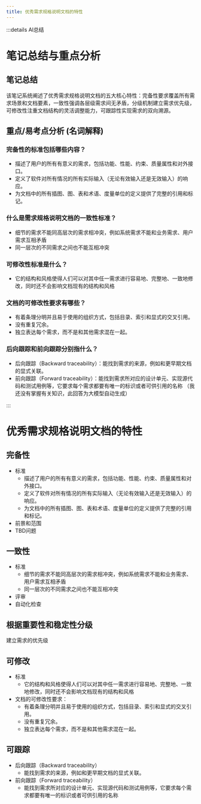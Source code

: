 ```yaml
---
title: 优秀需求规格说明文档的特性
---
```


:::details AI总结



# 笔记总结与重点分析
## 笔记总结
该笔记系统阐述了优秀需求规格说明文档的五大核心特性：完备性要求覆盖所有需求场景和文档要素，一致性强调各层级需求间无矛盾，分级机制建立需求优先级，可修改性注重文档结构的灵活调整能力，可跟踪性实现需求的双向溯源。

## 重点/易考点分析 (名词解释)

### 完备性的标准包括哪些内容？
- 描述了用户的所有有意义的需求，包括功能、性能、约束、质量属性和对外接口。
- 定义了软件对所有情况的所有实际输入（无论有效输入还是无效输入）的响应。
- 为文档中的所有插图、图、表和术语、度量单位的定义提供了完整的引用和标记。

### 什么是需求规格说明文档的一致性标准？
- 细节的需求不能同高层次的需求相冲突，例如系统需求不能和业务需求、用户需求互相矛盾
- 同一层次的不同需求之间也不能互相冲突

### 可修改性标准是什么？
- 它的结构和风格使得人们可以对其中任一需求进行容易地、完整地、一致地修改，同时还不会影响文档现有的结构和风格

### 文档的可修改性要求有哪些？
- 有着条理分明并且易于使用的组织方式，包括目录、索引和显式的交叉引用。
- 没有重复冗余。
- 独立表达每个需求，而不是和其他需求混在一起。

### 后向跟踪和前向跟踪分别指什么？
- 后向跟踪（Backward traceability）：能找到需求的来源，例如和更早期文档的显式关联。
- 前向跟踪（Forward traceability）：能找到需求所对应的设计单元、实现源代码和测试用例等，它要求每个需求都要有唯一的标识或者可供引用的名称
（我还没有掌握有关知识，此回答为大模型自动生成）

:::



# 优秀需求规格说明文档的特性

## 完备性
- 标准
  - 描述了用户的所有有意义的需求，包括功能、性能、约束、质量属性和对外接口。
  - 定义了软件对所有情况的所有实际输入（无论有效输入还是无效输入）的响应。
  - 为文档中的所有插图、图、表和术语、度量单位的定义提供了完整的引用和标记。
- 前景和范围
- TBD问题


## 一致性
- 标准
  - 细节的需求不能同高层次的需求相冲突，例如系统需求不能和业务需求、用户需求互相矛盾
  - 同一层次的不同需求之间也不能互相冲突
- 评审
- 自动化检查

## 根据重要性和稳定性分级

建立需求的优先级

## 可修改
- 标准
  - 它的结构和风格使得人们可以对其中任一需求进行容易地、完整地、一致地修改，同时还不会影响文档现有的结构和风格
- 文档的可修改性要求：
  - 有着条理分明并且易于使用的组织方式，包括目录、索引和显式的交叉引用。
  - 没有重复冗余。
  - 独立表达每个需求，而不是和其他需求混在一起。
## 可跟踪

- 后向跟踪（Backward traceability）
  - 能找到需求的来源，例如和更早期文档的显式关联。
- 前向跟踪（Forward traceability）
  - 能找到需求所对应的设计单元、实现源代码和测试用例等，它要求每个需求都要有唯一的标识或者可供引用的名称    

